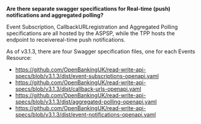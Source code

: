  **Are there separate swagger specifications for Real-time (push) notifications and aggregated polling?** 

Event Subscription, CallbackURLregistration and Aggregated Polling specifications are all hosted by the ASPSP, while the TPP hosts the endpoint to receivereal-time push notifications.

As of v3.1.3, there are four Swagger specification files, one for each Events Resource:

* https://github.com/OpenBankingUK/read-write-api-specs/blob/v3.1.3/dist/event-subscriptions-openapi.yaml
* https://github.com/OpenBankingUK/read-write-api-specs/blob/v3.1.3/dist/callback-urls-openapi.yaml
* https://github.com/OpenBankingUK/read-write-api-specs/blob/v3.1.3/dist/aggregated-polling-openapi.yaml
* https://github.com/OpenBankingUK/read-write-api-specs/blob/v3.1.3/dist/event-notifications-openapi.yaml


 

